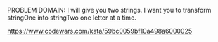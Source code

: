 PROBLEM DOMAIN: I will give you two strings. I want you to transform stringOne into stringTwo one letter at a time.

https://www.codewars.com/kata/59bc0059bf10a498a6000025